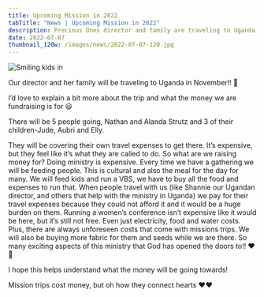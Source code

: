 ```yaml
---
title: Upcoming Mission in 2022
tabTitle: "News | Upcoming Mission in 2022"
description: Precious Ones director and family are traveling to Uganda in November
date: 2022-07-07
thumbnail_120w: /images/news/2022-07-07-120.jpg
---
```


![Smiling kids in ](/images/news/2022-07-07-900.jpg)


Our director and her family will be traveling to Uganda in November!! 🎉

I’d love to explain a bit more about the trip and what the money we are fundraising is for 😃

There will be 5 people going, Nathan and Alanda Strutz and 3 of their children-Jude, Aubri and Elly.

They will be covering their own travel expenses to get there. It’s expensive, but they feel like it’s what they are called to do.
So what are we raising money for? Doing ministry is expensive. Every time we have a gathering we will be feeding people. This is cultural and also the meal for the day for many. We will feed kids and run a VBS, we have to buy all the food and expenses to run that. When people travel with us (like Shannie our Ugandan director, and others that help with the ministry in Uganda) we pay for their travel expenses because they could not afford it and it would be a huge burden on them. Running a women’s conference isn’t expensive like it would be here, but it’s still not free. Even just electricity, food and water costs. Plus, there are always unforeseen costs that come with missions trips. We will also be buying more fabric for them and seeds while we are there. So many exciting aspects of this ministry that God has opened the doors to!! ❤️🎉

I hope this helps understand what the money will be going towards!

Mission trips cost money, but oh how they connect hearts ❤️❤️
